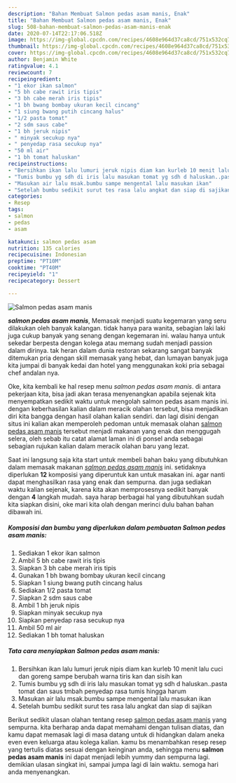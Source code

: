 ```yaml
---
description: "Bahan Membuat Salmon pedas asam manis, Enak"
title: "Bahan Membuat Salmon pedas asam manis, Enak"
slug: 508-bahan-membuat-salmon-pedas-asam-manis-enak
date: 2020-07-14T22:17:06.518Z
image: https://img-global.cpcdn.com/recipes/4608e964d37ca8cd/751x532cq70/salmon-pedas-asam-manis-foto-resep-utama.jpg
thumbnail: https://img-global.cpcdn.com/recipes/4608e964d37ca8cd/751x532cq70/salmon-pedas-asam-manis-foto-resep-utama.jpg
cover: https://img-global.cpcdn.com/recipes/4608e964d37ca8cd/751x532cq70/salmon-pedas-asam-manis-foto-resep-utama.jpg
author: Benjamin White
ratingvalue: 4.1
reviewcount: 7
recipeingredient:
- "1 ekor ikan salmon"
- "5 bh cabe rawit iris tipis"
- "3 bh cabe merah iris tipis"
- "1 bh bwang bombay ukuran kecil cincang"
- "1 siung bwang putih cincang halus"
- "1/2 pasta tomat"
- "2 sdm saus cabe"
- "1 bh jeruk nipis"
- " minyak secukup nya"
- " penyedap rasa secukup nya"
- "50 ml air"
- "1 bh tomat haluskan"
recipeinstructions:
- "Bersihkan ikan lalu lumuri jeruk nipis diam kan kurleb 10 menit lalu cuci dan goreng sampe berubah warna tiris kan dan sisih kan"
- "Tumis bumbu yg sdh di iris lalu masukan tomat yg sdh d haluskan..pasta tomat dan saus tmbah penyedap rasa tumis hingga harum"
- "Masukan air lalu msak.bumbu sampe mengental lalu masukan ikan"
- "Setelah bumbu sedikit surut tes rasa lalu angkat dan siap di sajikan"
categories:
- Resep
tags:
- salmon
- pedas
- asam

katakunci: salmon pedas asam 
nutrition: 135 calories
recipecuisine: Indonesian
preptime: "PT10M"
cooktime: "PT40M"
recipeyield: "1"
recipecategory: Dessert

---
```



![Salmon pedas asam manis](https://img-global.cpcdn.com/recipes/4608e964d37ca8cd/751x532cq70/salmon-pedas-asam-manis-foto-resep-utama.jpg)

<b><i>salmon pedas asam manis</i></b>, Memasak menjadi suatu kegemaran yang seru dilakukan oleh banyak kalangan. tidak hanya para wanita, sebagian laki laki juga cukup banyak yang senang dengan kegemaran ini. walau hanya untuk sekedar berpesta dengan kolega atau memang sudah menjadi passion dalam dirinya. tak heran dalam dunia restoran sekarang sangat banyak ditemukan pria dengan skill memasak yang hebat, dan lumayan banyak juga kita jumpai di banyak kedai dan hotel yang menggunakan koki pria sebagai chef andalan nya.

Oke, kita kembali ke hal resep menu <i>salmon pedas asam manis</i>. di antara pekerjaan kita, bisa jadi akan terasa menyenangkan apabila sejenak kita menyempatkan sedikit waktu untuk mengolah salmon pedas asam manis ini. dengan keberhasilan kalian dalam meracik olahan tersebut, bisa menjadikan diri kita bangga dengan hasil olahan kalian sendiri. dan lagi disini dengan situs ini kalian akan memperoleh pedoman untuk memasak olahan <u>salmon pedas asam manis</u> tersebut menjadi makanan yang enak dan menggugah selera, oleh sebab itu catat alamat laman ini di ponsel anda sebagai sebagian rujukan kalian dalam meracik olahan baru yang lezat.




Saat ini langsung saja kita start untuk membeli bahan baku yang dibutuhkan dalam memasak makanan <u><i>salmon pedas asam manis</i></u> ini. setidaknya diperlukan <b>12</b> komposisi yang diperuntuk kan untuk masakan ini. agar nanti dapat menghasilkan rasa yang enak dan sempurna. dan juga sediakan waktu kalian sejenak, karena kita akan memprosesnya sedikit banyak dengan <b>4</b> langkah mudah. saya harap berbagai hal yang dibutuhkan sudah kita siapkan disini, oke mari kita olah dengan merinci dulu bahan bahan dibawah ini.

<!--inarticleads1-->

##### Komposisi dan bumbu yang diperlukan dalam pembuatan Salmon pedas asam manis:

1. Sediakan 1 ekor ikan salmon
1. Ambil 5 bh cabe rawit iris tipis
1. Siapkan 3 bh cabe merah iris tipis
1. Gunakan 1 bh bwang bombay ukuran kecil cincang
1. Siapkan 1 siung bwang putih cincang halus
1. Sediakan 1/2 pasta tomat
1. Siapkan 2 sdm saus cabe
1. Ambil 1 bh jeruk nipis
1. Siapkan  minyak secukup nya
1. Siapkan  penyedap rasa secukup nya
1. Ambil 50 ml air
1. Sediakan 1 bh tomat haluskan




<!--inarticleads2-->

##### Tata cara menyiapkan Salmon pedas asam manis:

1. Bersihkan ikan lalu lumuri jeruk nipis diam kan kurleb 10 menit lalu cuci dan goreng sampe berubah warna tiris kan dan sisih kan
1. Tumis bumbu yg sdh di iris lalu masukan tomat yg sdh d haluskan..pasta tomat dan saus tmbah penyedap rasa tumis hingga harum
1. Masukan air lalu msak.bumbu sampe mengental lalu masukan ikan
1. Setelah bumbu sedikit surut tes rasa lalu angkat dan siap di sajikan




Berikut sedikit ulasan olahan tentang resep <u>salmon pedas asam manis</u> yang sempurna. kita berharap anda dapat memahami dengan tulisan diatas, dan kamu dapat memasak lagi di masa datang untuk di hidangkan dalam aneka even even keluarga atau kolega kalian. kamu bs menambahkan resep resep yang tertulis diatas sesuai dengan keinginan anda, sehingga menu <b>salmon pedas asam manis</b> ini dapat menjadi lebih yummy dan sempurna lagi. demikian ulasan singkat ini, sampai jumpa lagi di lain waktu. semoga hari anda menyenangkan.

